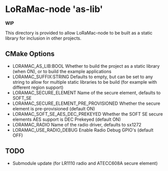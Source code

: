 # LoRaMac-node 'as-lib'

**WIP**

This directory is provided to allow LoRaMac-node to be built as a static library for inclusion in other projects.

## CMake Options

- LORAMAC_AS_LIB:BOOL Whether to build the project as a static library (when ON), or to build the example applications
- LORAMAC_SUFFIX:STRING Defaults to empty, but can be set to any string to allow for multiple static libraries to
  be build (for example with different region support)
- LORAMAC_SECURE_ELEMENT Name of the secure element, defaults to SOFT_SE
- LORAMAC_SECURE_ELEMENT_PRE_PROVISIONED Whether the secure element is pre-provisioned (default ON)
- LORAMAC_SOFT_SE_AES_DEC_PREKEYED Whether the SOFT SE secure elements AES support is DEC Prekeyed (default ON)
- LORAMAC_RADIO Name of the radio driver, defaults to sx1272
- LORAMAC_USE_RADIO_DEBUG Enable Radio Debug GPIO's (default OFF)

## TODO

- Submodule update (for LR1110 radio and ATECC608A secure element)